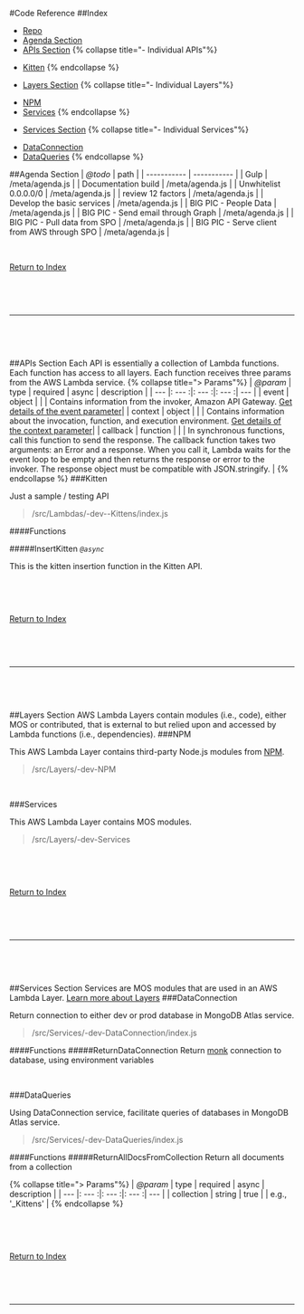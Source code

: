 #Code Reference
##Index

* [Repo](https://github.com/HubTester1/HubAPI)
* [Agenda Section](#agenda)
* [APIs Section](#apis)
{% collapse title="- Individual APIs"%}
- [Kitten](#kitten)
{% endcollapse %}
* [Layers Section](#layers)
{% collapse title="- Individual Layers"%}
- [NPM](#npm)
- [Services](#services)
{% endcollapse %}
* [Services Section](#services)
{% collapse title="- Individual Services"%}
- [DataConnection](#dataconnection)
- [DataQueries](#dataqueries)
{% endcollapse %}

##Agenda Section
| *@todo* | path |
| ----------- | ----------- |
| Gulp | /meta/agenda.js |
| Documentation build | /meta/agenda.js |
| Unwhitelist 0.0.0.0/0 | /meta/agenda.js |
| review 12 factors | /meta/agenda.js |
| Develop the basic services | /meta/agenda.js |
| BIG PIC - People Data | /meta/agenda.js |
| BIG PIC - Send email through Graph | /meta/agenda.js |
| BIG PIC - Pull data from SPO | /meta/agenda.js |
| BIG PIC - Serve client from AWS through SPO | /meta/agenda.js |

&nbsp;

[Return to Index](#index)
&nbsp;

&nbsp;

&nbsp;

---
&nbsp;

&nbsp;

##APIs Section
Each API is essentially a collection of Lambda functions. Each function has access to all layers. 
			Each function receives three params from the AWS Lambda service.
			{% collapse title="> Params"%}
| *@param* | type | required | async | description |
| --- |: --- :|: --- :|: --- :| --- |
| event | object | | | Contains information from the invoker, Amazon API Gateway. [Get details of the event parameter](/misc/paramEvent.html)|
| context | object | | | Contains information about the invocation, function, and execution environment. [Get details of the context parameter](/misc/paramContext.html)|
| callback | function | | | In synchronous functions, call this function to send the response. The callback function takes two arguments: an Error and a response. When you call it, Lambda waits for the event loop to be empty and then returns the response or error to the invoker. The response object must be compatible with JSON.stringify. |
{% endcollapse %}
###Kitten

Just a sample / testing API

> /src/Lambdas/-dev--Kittens/index.js

####Functions

#####InsertKitten
*`@async`*

This is the kitten insertion function in the Kitten API.


&nbsp;


&nbsp;

[Return to Index](#index)
&nbsp;

&nbsp;

&nbsp;

---
&nbsp;

&nbsp;

##Layers Section
AWS Lambda Layers contain modules (i.e., code), either MOS or contributed, that is external to but relied upon and accessed by Lambda functions (i.e., dependencies).
###NPM

This AWS Lambda Layer contains third-party Node.js modules from [NPM](https://www.npmjs.com).

> /src/Layers/-dev-NPM


&nbsp;

###Services

This AWS Lambda Layer contains MOS modules.

> /src/Layers/-dev-Services


&nbsp;


&nbsp;

[Return to Index](#index)
&nbsp;

&nbsp;

&nbsp;

---
&nbsp;

&nbsp;

##Services Section
Services are MOS modules that are used in an AWS Lambda Layer. [Learn more about Layers](#layers)
###DataConnection

Return connection to either dev or prod database in MongoDB Atlas service.

> /src/Services/-dev-DataConnection/index.js

####Functions
#####ReturnDataConnection
Return [monk](https://www.npmjs.com/package/monk) connection to database, using environment variables


&nbsp;

###DataQueries

Using DataConnection service, facilitate queries of databases in MongoDB Atlas service.

> /src/Services/-dev-DataQueries/index.js

####Functions
#####ReturnAllDocsFromCollection
Return all documents from a collection

{% collapse title="> Params"%}
| *@param* | type | required | async | description |
| --- |: --- :|: --- :|: --- :| --- |
| collection | string | true |  | e.g., '_Kittens'  |
{% endcollapse %}

&nbsp;


&nbsp;

[Return to Index](#index)
&nbsp;

&nbsp;

&nbsp;

---
&nbsp;

&nbsp;

